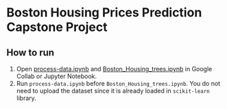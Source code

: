 # Boston Housing Prices Prediction Capstone Project

## How to run

1. Open [process-data.ipynb](./Preprocess%20Data/process-data.ipynb)
   and [Boston_Housing_trees.ipynb](./Tree-based%20methods/Boston_Housing_Trees.ipynb) in Google Collab or Jupyter
   Notebook.
2. Run `process-data.ipynb` before `Boston_Housing_trees.ipynb`. You do not need to upload the dataset since it is
   already loaded in `scikit-learn` library.
